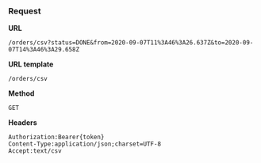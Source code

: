 ### Request

**URL**

`/orders/csv?status=DONE&from=2020-09-07T11%3A46%3A26.637Z&to=2020-09-07T14%3A46%3A29.658Z`

**URL template**

`/orders/csv`

**Method**

`GET`

**Headers**

`Authorization:Bearer{token}`  
`Content-Type:application/json;charset=UTF-8`  
`Accept:text/csv`  
